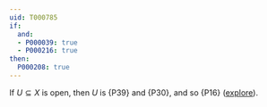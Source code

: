 ```yaml
---
uid: T000785
if:
  and:
  - P000039: true
  - P000216: true
then:
  P000208: true
---
```


If $U\subseteq X$ is open, then $U$ is {P39} and {P30}, and so {P16} ([explore](https://topology.pi-base.org/spaces?q=Hyperconnected+%2B+Paracompact+%2B+not+Compact)).
